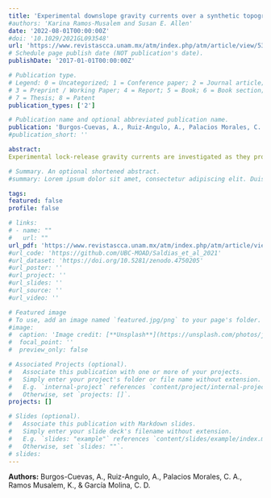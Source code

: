 ```yaml
---
title: 'Experimental downslope gravity currents over a synthetic topography'
#authors: 'Karina Ramos-Musalem and Susan E. Allen'
date: '2022-08-01T00:00:00Z'
#doi: '10.1029/2021GL093548'
url: 'https://www.revistascca.unam.mx/atm/index.php/atm/article/view/53156'
# Schedule page publish date (NOT publication's date).
publishDate: '2017-01-01T00:00:00Z'

# Publication type.
# Legend: 0 = Uncategorized; 1 = Conference paper; 2 = Journal article;
# 3 = Preprint / Working Paper; 4 = Report; 5 = Book; 6 = Book section;
# 7 = Thesis; 8 = Patent
publication_types: ['2']

# Publication name and optional abbreviated publication name.
publication: 'Burgos-Cuevas, A., Ruiz-Angulo, A., Palacios Morales, C. A., Ramos Musalem, K., & García Molina, C. D.'
#publication_short: ''

abstract: 
Experimental lock-release gravity currents are investigated as they propagate downslope over a synthetic varying topography. We emulate and investigate the dynamics of thermally driven winds that propagate downslope while interacting with the roughness of a topographic surface. The mixing processes between the gravity currents and their surroundings are studied with Particle Image Velocimetry (PIV) and entrainment is quantified. The magnitude of the entrainment coefficient is shown to increase as the roughness of the slope increases. Shadowgraph visualizations qualitatively reproduce this behavior. Finally, pressure fields are estimated from velocity fields and the arrival of gravity currents is shown to be detected in pressure time series. This last result may be useful to detect atmospheric gravity currents using only surface pressure measurements.

# Summary. An optional shortened abstract.
#summary: Lorem ipsum dolor sit amet, consectetur adipiscing elit. Duis posuere tellus ac convallis placerat. Proin tincidunt magna sed ex sollicitudin condimentum.

tags:
featured: false
profile: false

# links:
# - name: ""
#   url: ""
url_pdf: 'https://www.revistascca.unam.mx/atm/index.php/atm/article/view/53156'
#url_code: 'https://github.com/UBC-MOAD/Saldias_et_al_2021'
#url_dataset: 'https://doi.org/10.5281/zenodo.4750205'
#url_poster: ''
#url_project: ''
#url_slides: ''
#url_source: ''
#url_video: ''

# Featured image
# To use, add an image named `featured.jpg/png` to your page's folder.
#image:
#  caption: 'Image credit: [**Unsplash**](https://unsplash.com/photos/jdD8gXaTZsc)'
#  focal_point: ''
#  preview_only: false

# Associated Projects (optional).
#   Associate this publication with one or more of your projects.
#   Simply enter your project's folder or file name without extension.
#   E.g. `internal-project` references `content/project/internal-project/index.md`.
#   Otherwise, set `projects: []`.
projects: []

# Slides (optional).
#   Associate this publication with Markdown slides.
#   Simply enter your slide deck's filename without extension.
#   E.g. `slides: "example"` references `content/slides/example/index.md`.
#   Otherwise, set `slides: ""`.
# slides:
---
```


**Authors:** Burgos-Cuevas, A., Ruiz-Angulo, A., Palacios Morales, C. A., Ramos Musalem, K., & García Molina, C. D.
